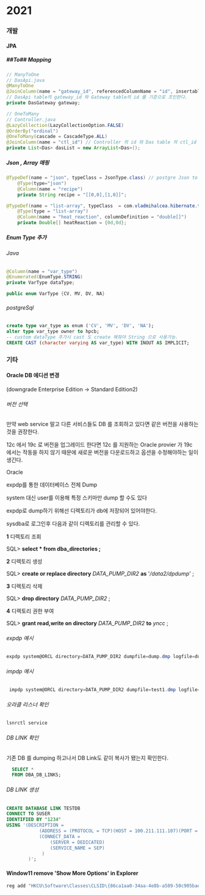 # 2021

### 개발

#### JPA

##### ##To## Mapping 

```java
// ManyToOne
// DasApi.java
@ManyToOne
@JoinColumn(name = "gateway_id", referencedColumnName = "id", insertable = false, updatable = false)
// DasApi table의 gateway_id 와 Gateway table의 id 를 기준으로 조인한다.
private DasGateway gateway;
```

```java
// OneToMany
// Controller.java
@LazyCollection(LazyCollectionOption.FALSE)
@OrderBy("ordinal")
@OneToMany(cascade = CascadeType.ALL)
@JoinColumn(name = "ctl_id") // Controller 의 id 와 Das table 의 ctl_id 를 기준으로 조인한다.
private List<Das> dasList = new ArrayList<Das>();
```

#####  Json , Array 매핑

```java
@TypeDef(name = "json", typeClass = JsonType.class) // postgre Json to Java String
    @Type(type="json")
    @Column(name = "recipe")
    private String recipe = "[[0,0],[1,0]]";

@TypeDef(name = "list-array", typeClass  = com.vladmihalcea.hibernate.type.array.DoubleArrayType.class) // postgre Number Array to Java Array
	@Type(type = "list-array")
    @Column(name = "heat_reaction", columnDefinition = "double[]")
    private Double[] heatReaction = {0d,0d};
```



##### Enum Type 추가

###### Java 

```java
@Column(name = "var_type")
@Enumerated(EnumType.STRING)
private VarType dataType;

public enum VarType {CV, MV, DV, NA}
```

###### postgreSql 

```sql
create type var_type as enum ('CV', 'MV', 'DV', 'NA');
alter type var_type owner to hpcb;
-- custom dataType 추가시 cast 도 create 해줘야 String 으로 사용가능.
CREATE CAST (character varying AS var_type) WITH INOUT AS IMPLICIT;
```

### 기타

#### Oracle DB 에디션 변경

(downgrade Enterprise Edition -> Standard Edition2)

###### 버전 선택

만약 web service 말고 다른 서비스들도 DB 를 조회하고 있다면 같은 버전을 사용하는 것을 권장한다. 

12c 에서 19c 로 버전을 업그레이드 한다면 12c 를 지원하는 Oracle provier 가 19c 에서는 작동을 하지 않기 때문에 새로운 버전을 다운로드하고 옵션을 수정해야하는 일이 생긴다.

Oracle 

expdp를 통한 데이터베이스 전체 Dump

system 대신 user를 이용해 특정 스키마만 dump 할 수도 있다



expdp로 dump하기 위해선 디렉토리가 db에 저장되어 있어야한다.

sysdba로 로그인후 다음과 같이 디렉토리를 관리할 수 있다.

**1** 디렉토리 조회

SQL> **select \* from dba_directories ;** 

 **2** 디렉토리 생성

SQL> **create or replace directory** *DATA_PUMP_DIR2* **as** '*/data2/dpdump*' ;

 **3** 디렉토리 삭제

SQL> **drop directory** *DATA_PUMP_DIR2* ;

 **4** 디렉토리 권한 부여

SQL> **grant read,write on directory** *DATA_PUMP_DIR2* **to** *yncc* ;



###### expdp 예시

```powershell
expdp system@ORCL directory=DATA_PUMP_DIR2 dumpfile=dump.dmp logfile=dump.log
```



###### impdp 예시

```powershell
 impdp system@ORCL directory=DATA_PUMP_DIR2 dumpfile=test1.dmp logfile=test1.log tables=hoya.test1
```



###### 오라클 리스너 확인 

```powershell 
lsnrctl service
```



###### DB LINK 확인 

기존 DB 를 dumping 하고나서 DB Link도 같이 복사가 됐는지 확인한다.

```sql
  SELECT *
  FROM DBA_DB_LINKS;
```



###### DB LINK 생성

```sql
CREATE DATABASE LINK TESTDB
CONNECT TO SUSER
IDENTIFIED BY "1234"
USING '(DESCRIPTION =
			(ADDRESS = (PROTOCOL = TCP)(HOST = 100.211.111.107)(PORT = 1521))
		    (CONNECT_DATA =
				(SERVER = DEDICATED)
				(SERVICE_NAME = SEP)
             )
        )';
```



####  Window11 remove 'Show More Options' in Explorer

```powershell
reg add "HKCU\Software\Classes\CLSID\{86ca1aa0-34aa-4e8b-a509-50c905bae2a2}\InprocServer32" /f /ve
```

